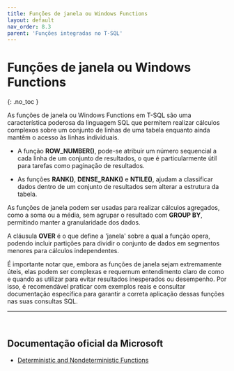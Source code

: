 ```yaml
---
title: Funções de janela ou Windows Functions
layout: default
nav_order: 8.3
parent: 'Funções integradas no T-SQL'
---
```




# Funções de janela ou Windows Functions
{: .no_toc }


As funções de janela ou Windows Functions em T-SQL são uma característica poderosa da linguagem SQL que permitem realizar cálculos complexos sobre um conjunto de linhas de uma tabela enquanto ainda mantêm o acesso às linhas individuais. 


* A função **ROW_NUMBER()**, pode-se atribuir um número sequencial a cada linha de um conjunto de resultados, o que é particularmente útil para tarefas como paginação de resultados.

* As funções **RANK()**, **DENSE_RANK()** e **NTILE()**, ajudam a classificar dados dentro de um conjunto de resultados sem alterar a estrutura da tabela.

As funções de janela podem ser usadas para realizar cálculos agregados, como a soma ou a média, sem agrupar o resultado com **GROUP BY**, permitindo manter a granularidade dos dados. 

A cláusula **OVER** é o que define a 'janela' sobre a qual a função opera, podendo incluir partições para dividir o conjunto de dados em segmentos menores para cálculos independentes.

É importante notar que, embora as funções de janela sejam extremamente úteis, elas podem ser complexas e requernum entendimento claro de como e quando as utilizar para evitar resultados inesperados ou desempenho. Por isso, é recomendável praticar com exemplos reais e consultar documentação específica para garantir a correta aplicação dessas funções nas suas consultas SQL.
<br>

---

<br>

##  Documentação oficial da Microsoft

- [Deterministic and Nondeterministic Functions](https://learn.microsoft.com/en-us/sql/relational-databases/user-defined-functions/deterministic-and-nondeterministic-functions)